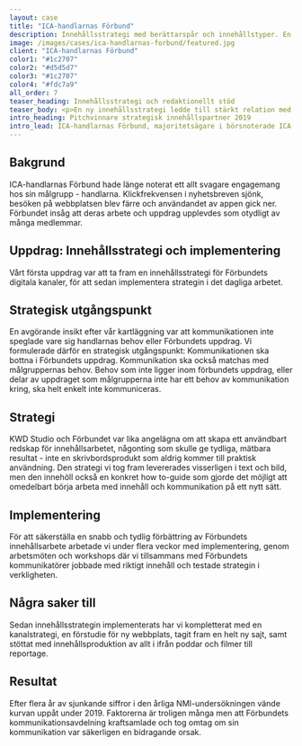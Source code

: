 ```yaml
---
layout: case
title: "ICA-handlarnas Förbund"
description: Innehållsstrategi med berättarspår och innehållstyper. En ny plan för hur ICA-handlarnas Förbund ska kommunicera med sina målgrupper.
image: /images/cases/ica-handlarnas-forbund/featured.jpg
client: "ICA-handlarnas Förbund"
color1: "#1c2707"
color2: "#d5d5d7"
color3: "#1c2707"
color4: "#fdc7a9"
all_order: 7
teaser_heading: Innehållsstrategi och redaktionellt stöd
teaser_body: <p>En ny innehållsstrategi ledde till stärkt relation med målgruppen.</p>
intro_heading: Pitchvinnare strategisk innehållspartner 2019
intro_lead: ICA-handlarnas Förbund, majoritetsägare i börsnoterade ICA-gruppen och medlemsorganisation för Sveriges ICA-handlare, sökte en ny strategisk innehållspartner. Vårt förslag föll i smaken och sedan 2019 har vi hjälpt Förbundet med både innehållsstrategi, kanalstrategi, ny webbplats och innehållsproduktion.
---
```


## Bakgrund

ICA-handlarnas Förbund hade länge noterat ett allt svagare engagemang hos sin målgrupp - handlarna. Klickfrekvensen i nyhetsbreven sjönk, besöken på webbplatsen blev färre och användandet av appen gick ner. Förbundet insåg att deras arbete och uppdrag upplevdes som otydligt av många medlemmar.

## Uppdrag: Innehållsstrategi och implementering

Vårt första uppdrag var att ta fram en innehållsstrategi för Förbundets digitala kanaler, för att sedan implementera strategin i det dagliga arbetet.

## Strategisk utgångspunkt

En avgörande insikt efter vår kartläggning var att kommunikationen inte speglade vare sig handlarnas behov eller Förbundets uppdrag. Vi formulerade därför en strategisk utgångspunkt: Kommunikationen ska bottna i Förbundets uppdrag. Kommunikation ska också matchas med målgruppernas behov. Behov som inte ligger inom förbundets uppdrag, eller delar av uppdraget som målgrupperna inte har ett behov av kommunikation kring, ska helt enkelt inte kommuniceras.

## Strategi

KWD Studio och Förbundet var lika angelägna om att skapa ett användbart redskap för innehållsarbetet, någonting som skulle ge tydliga, mätbara resultat - inte en skrivbordsprodukt som aldrig kommer till praktisk användning. Den strategi vi tog fram levererades visserligen i text och bild, men den innehöll också en konkret how to-guide som gjorde det möjligt att omedelbart börja arbeta med innehåll och kommunikation på ett nytt sätt.

## Implementering

För att säkerställa en snabb och tydlig förbättring av Förbundets innehållsarbete arbetade vi under flera veckor med implementering, genom arbetsmöten och workshops där vi tillsammans med Förbundets kommunikatörer jobbade med riktigt innehåll och testade strategin i verkligheten.

## Några saker till

Sedan innehållsstrategin implementerats har vi kompletterat med en kanalstrategi, en förstudie för ny webbplats, tagit fram en helt ny sajt, samt stöttat med innehållsproduktion av allt i ifrån poddar och filmer till reportage.

## Resultat

Efter flera år av sjunkande siffror i den årliga NMI-undersökningen vände kurvan uppåt under 2019. Faktorerna är troligen många men att Förbundets kommunikationsavdelning kraftsamlade och tog omtag om sin kommunikation var säkerligen en bidragande orsak.
